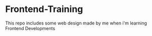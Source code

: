 # Frontend-Training
This repo includes some web design made by me when i'm learning Frontend Developments
